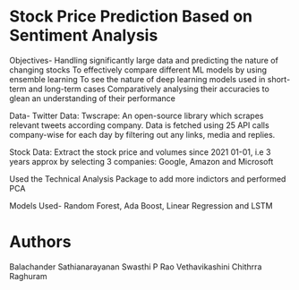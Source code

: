 #   Stock Price Prediction Based on Sentiment Analysis

Objectives- 
Handling significantly large data and predicting the nature of changing stocks
To effectively compare different ML models by using ensemble learning
To see the nature of deep learning models used in short-term and long-term cases
Comparatively analysing their accuracies to glean an understanding of their performance

Data- 
Twitter Data: Twscrape: An open-source library which scrapes relevant tweets according company.
Data is fetched using 25 API calls company-wise for each day by filtering out any links, media and replies. 

Stock Data: Extract the stock price and volumes since  2021 01-01, i.e 3 years approx by selecting 3 companies: Google, Amazon and Microsoft

Used the Technical Analysis Package to add more indictors and performed PCA

Models Used-
Random Forest, Ada Boost, Linear Regression and LSTM

# Authors
Balachander Sathianarayanan
Swasthi P Rao
Vethavikashini Chithrra Raghuram
